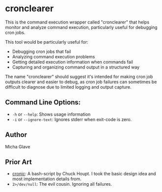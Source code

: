 # cronclearer

This is the command execution wrapper called "cronclearer" that helps monitor and analyze
command execution, particularly useful for debugging cron jobs.

This tool would be particularly useful for:
- Debugging cron jobs that fail
- Analyzing command execution problems
- Getting detailed execution information when commands fail
- Capturing and organizing command output in a structured way

The name "cronclearer" should suggest it's intended for making cron job outputs clearer and
easier to debug, as cron job failures can sometimes be difficult to diagnose due to limited
logging and output capture.

## Command Line Options:

   - `-h` or `--help`: Shows usage information
   - `-i` or `--ignore-text`: Ignores stderr when exit-code is zero.


## Author
Micha Glave

## Prior Art

* [cronic](https://habilis.net/cronic/): A bash-script by Chuck Houpt. I took the basic design idea
  and most implementation details from.
* `2>/dev/null`: The evil cousin. Ignoring all failures.
